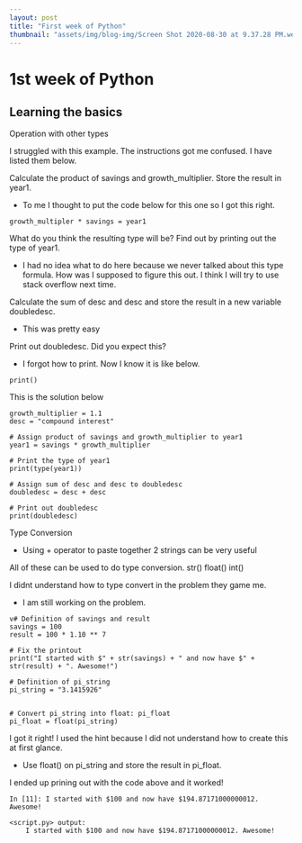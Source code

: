 ```yaml
---
layout: post
title: "First week of Python"
thumbnail: "assets/img/blog-img/Screen Shot 2020-08-30 at 9.37.28 PM.webp"
---
```


# 1st week of Python
## Learning the basics

Operation with other types 

I struggled with this example. The instructions got me confused.  I have listed them below.

Calculate the product of savings and growth_multiplier. Store the result in year1.
- To me I thought to put the code below for this one so I got this right.
```
growth_multipler * savings = year1
```
What do you think the resulting type will be? Find out by printing out the type of year1.
- I had no idea what to do here because we never talked about this type formula.  How was I supposed to figure this out.  I think I will try to use stack overflow next time.

Calculate the sum of desc and desc and store the result in a new variable doubledesc.
- This was pretty easy

Print out doubledesc. Did you expect this?
- I forgot how to print.  Now I know it is like below. 
```
print()
```

This is the solution below

```savings = 100
growth_multiplier = 1.1
desc = "compound interest"

# Assign product of savings and growth_multiplier to year1
year1 = savings * growth_multiplier

# Print the type of year1
print(type(year1))

# Assign sum of desc and desc to doubledesc
doubledesc = desc + desc

# Print out doubledesc
print(doubledesc)
```

Type Conversion 
- Using + operator to paste together 2 strings can be very useful 

All of these can be used to do type conversion.
str() 
float()
int()

I didnt understand how to type convert in the problem they game me. 
- I am still working on the problem. 

```
v# Definition of savings and result
savings = 100
result = 100 * 1.10 ** 7

# Fix the printout
print("I started with $" + str(savings) + " and now have $" + str(result) + ". Awesome!")

# Definition of pi_string
pi_string = "3.1415926"


# Convert pi_string into float: pi_float
pi_float = float(pi_string)
```

I got it right!  I used the hint because I did not understand how to create this at first glance. 
- Use float() on pi_string and store the result in pi_float.

I ended up prining out with the code above and it worked!

```
In [11]: I started with $100 and now have $194.87171000000012. Awesome!

<script.py> output:
    I started with $100 and now have $194.87171000000012. Awesome!
```








